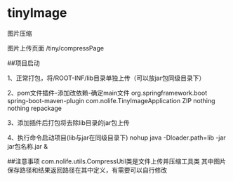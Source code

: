 # tinyImage
图片压缩

图片上传页面
/tiny/compressPage


##项目启动

1、正常打包，将/ROOT-INF/lib目录单独上传（可以放jar包同级目录下）

2、pom文件插件-添加改依赖-确定main文件
<plugin>
    <groupId>org.springframework.boot</groupId>
    <artifactId>spring-boot-maven-plugin</artifactId>
    <configuration>
        <mainClass>com.nolife.TinyImageApplication</mainClass>
        <layout>ZIP</layout>
        <includes>
            <include>
                <groupId>nothing</groupId>
                <artifactId>nothing</artifactId>
            </include>
        </includes>
    </configuration>
    <executions>
        <execution>
            <goals>
                <goal>repackage</goal>
            </goals>
        </execution>
    </executions>
</plugin>

3、添加插件后打包将去除lib目录的jar包上传

4、执行命令启动项目(lib与jar在同级目录下)
nohup java -Dloader.path=lib -jar jar包名称.jar &

##注意事项
com.nolife.utils.CompressUtil类是文件上传并压缩工具类
其中图片保存路径和结果返回路径在其中定义，有需要可以自行修改